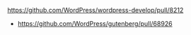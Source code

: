 https://github.com/WordPress/wordpress-develop/pull/8212

* https://github.com/WordPress/gutenberg/pull/68926

